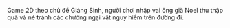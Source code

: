 Game 2D theo chủ đề Giáng Sinh, người chơi nhập vai ông già Noel thu thập quà và né tránh các chướng ngại vật nguy hiểm trên đường đi.
